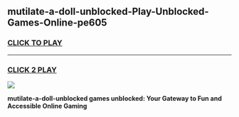 
## mutilate-a-doll-unblocked-Play-Unblocked-Games-Online-pe605
<h3>
<a href="https://premium76.site?title=mutilate-a-doll-unblocked&ref=25A">CLICK TO PLAY</a></h3>
<hr>

<h3>
<a href="https://premium76.site?title=mutilate-a-doll-unblocked&ref=25A">CLICK 2 PLAY</a>
  
</h3>

<a href="https://premium76.site?title=mutilate-a-doll-unblocked&ref=25A"><img src="https://clearcache.store/games.png"></a>


**mutilate-a-doll-unblocked games unblocked: Your Gateway to Fun and Accessible Online Gaming**
